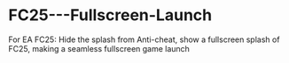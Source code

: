 # FC25---Fullscreen-Launch
For EA FC25: Hide the splash from Anti-cheat, show a fullscreen splash of FC25, making a seamless fullscreen game launch 
